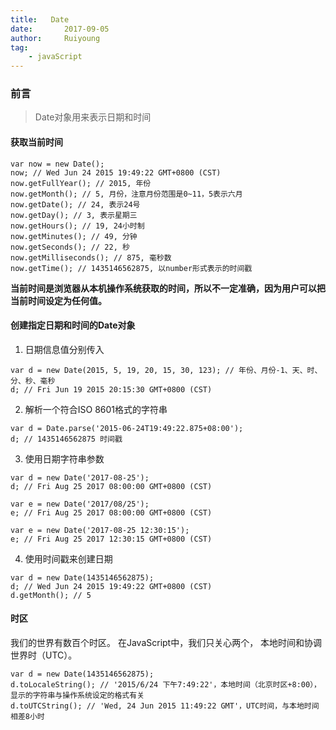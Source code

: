 ```yaml
--- 
title:   Date
date:       2017-09-05
author:     Ruiyoung
tag:
    - javaScript
---
```


### 前言  

> Date对象用来表示日期和时间

#### 获取当前时间  

```{.javaScript}
var now = new Date();
now; // Wed Jun 24 2015 19:49:22 GMT+0800 (CST)
now.getFullYear(); // 2015, 年份
now.getMonth(); // 5, 月份，注意月份范围是0~11，5表示六月
now.getDate(); // 24, 表示24号
now.getDay(); // 3, 表示星期三
now.getHours(); // 19, 24小时制
now.getMinutes(); // 49, 分钟
now.getSeconds(); // 22, 秒
now.getMilliseconds(); // 875, 毫秒数
now.getTime(); // 1435146562875, 以number形式表示的时间戳  
```

**当前时间是浏览器从本机操作系统获取的时间，所以不一定准确，因为用户可以把当前时间设定为任何值。**  

#### 创建指定日期和时间的Date对象  

1. 日期信息值分别传入  

```{.javaScript}
var d = new Date(2015, 5, 19, 20, 15, 30, 123); // 年份、月份-1、天、时、分、秒、毫秒
d; // Fri Jun 19 2015 20:15:30 GMT+0800 (CST)
```

2. 解析一个符合ISO 8601格式的字符串  

```{.javaScript}
var d = Date.parse('2015-06-24T19:49:22.875+08:00');
d; // 1435146562875 时间戳
```

3. 使用日期字符串参数  

```{.javaScript}
var d = new Date('2017-08-25');
d; // Fri Aug 25 2017 08:00:00 GMT+0800 (CST)

var e = new Date('2017/08/25');
e; // Fri Aug 25 2017 08:00:00 GMT+0800 (CST)

var e = new Date('2017-08-25 12:30:15');
e; // Fri Aug 25 2017 12:30:15 GMT+0800 (CST)
```

4. 使用时间戳来创建日期  

```{.javaScript}
var d = new Date(1435146562875);
d; // Wed Jun 24 2015 19:49:22 GMT+0800 (CST)
d.getMonth(); // 5
```

#### 时区  

我们的世界有数百个时区。 在JavaScript中，我们只关心两个， 本地时间和协调世界时（UTC）。  

```{.javaScript}
var d = new Date(1435146562875);
d.toLocaleString(); // '2015/6/24 下午7:49:22'，本地时间（北京时区+8:00），显示的字符串与操作系统设定的格式有关
d.toUTCString(); // 'Wed, 24 Jun 2015 11:49:22 GMT'，UTC时间，与本地时间相差8小时
```
